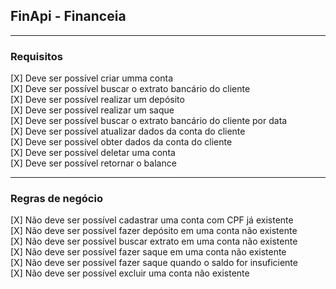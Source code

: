 ## FinApi - Financeia

---

### Requisitos

[X] Deve ser possível criar umma conta <br />
[X] Deve ser possível buscar o extrato bancário do cliente<br />
[X] Deve ser possível realizar um depósito<br />
[X] Deve ser possível realizar um saque<br />
[X] Deve ser possível buscar o extrato bancário do cliente por data<br />
[X] Deve ser possível atualizar dados da conta do cliente<br />
[X] Deve ser possível obter dados da conta do cliente<br />
[X] Deve ser possível deletar uma conta<br />
[X] Deve ser possível retornar o balance<br />

---

### Regras de negócio

[X] Não deve ser possível cadastrar uma conta com CPF já existente<br />
[X] Não deve ser possível fazer depósito em uma conta não existente<br />
[X] Não deve ser possível buscar extrato em uma conta não existente<br />
[X] Não deve ser possível fazer saque em uma conta não existente<br />
[X] Não deve ser possível fazer saque quando o saldo for insuficiente<br />
[X] Não deve ser possível excluir uma conta não existente<br />
